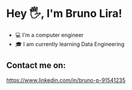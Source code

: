 # Hey 🖐, I'm Bruno Lira!
- 💻 I’m a computer engineer
- 🎓 I am currently learning Data Engineering

## Contact me on: 
https://www.linkedin.com/in/bruno-p-91541235

<!---
BrunoPontesLira/BrunoPontesLira is a ✨ special ✨ repository because its `README.md` (this file) appears on your GitHub profile.
You can click the Preview link to take a look at your changes.
--->
